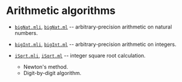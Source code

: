 # Arithmetic algorithms

- [`bigNat.mli`](bigNat.mli), [`bigNat.ml`](bigNat.ml) -- arbitrary-precision arithmetic on natural numbers.
- [`bigInt.mli`](bigInt.mli), [`bigInt.ml`](bigInt.ml) -- arbitrary-precision arithmetic on integers.
- [`iSqrt.mli`](iSqrt.mli), [`iSqrt.ml`](iSqrt.ml) -- integer square root calculation.

  - Newton's method.
  - Digit-by-digit algorithm.
